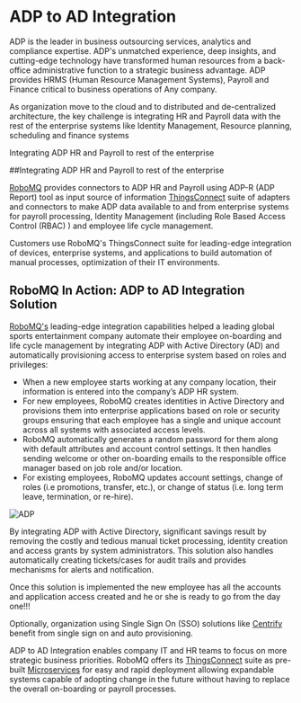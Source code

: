 # ADP to AD Integration  

ADP is the leader in business outsourcing services, analytics and compliance expertise. ADP's unmatched experience, deep insights, and cutting-edge technology have transformed human resources from a back-office administrative function to a strategic business advantage. ADP provides HRMS (Human Resource Management Systems), Payroll and Finance critical to business operations of Any company.
  
As organization move to the cloud and to distributed and de-centralized architecture, the key challenge is integrating HR and Payroll data with the rest of the enterprise systems like Identity Management, Resource planning, scheduling and finance systems 
 
Integrating ADP HR and Payroll to rest of the enterprise

##Integrating ADP HR and Payroll to rest of the enterprise

<a href="https://www.robomq.io/">RoboMQ</a> provides connectors to ADP HR and Payroll using ADP-R (ADP Report) tool as input source of information <a href="https://www.robomq.io/index.html#thingsconnect">ThingsConnect</a> suite of adapters and connectors to make ADP data available to and from enterprise systems for payroll processing, Identity Management (including Role Based Access Control (RBAC) ) and employee life cycle management.

Customers use RoboMQ's ThingsConnect suite for leading-edge integration of devices, enterprise systems, and applications to build automation of manual processes, optimization of their IT environments.

## RoboMQ In Action: ADP to AD Integration Solution

<a href="https://www.robomq.io/">RoboMQ's</a> leading-edge integration capabilities helped a leading global sports entertainment company automate their employee on-boarding and life cycle management by integrating ADP with Active Directory (AD) and automatically provisioning access to enterprise system based on roles and privileges:

* When a new employee starts working at any company location, their information is entered into the company’s ADP HR system.
* For new employees, RoboMQ creates identities in Active Directory and provisions them into enterprise applications based on role or security groups ensuring that each employee has a single and unique account across all systems with associated access levels.
* RoboMQ automatically generates a random password for them along with default attributes and account control settings. It then handles sending welcome or other on-boarding emails to the responsible office manager based on job role and/or location.
* For existing employees, RoboMQ updates account settings, change of roles (i.e promotions, transfer, etc.), or change of status (i.e. long term leave, termination, or re-hire).

![ADP](images/ADP.png)

By integrating ADP with Active Directory, significant savings result by removing the costly and tedious manual ticket processing, identity creation and access grants by system administrators. This solution also handles automatically creating tickets/cases for audit trails and provides mechanisms for alerts and notification.

Once this solution is implemented the new employee has all the accounts and application access created and he or she is ready to go from the day one!!!

Optionally, organization using Single Sign On (SSO) solutions like <a href="https://www.centrify.com/">Centrify</a> benefit from single sign on and auto provisioning.

ADP to AD Integration enables company IT and HR teams to focus on more strategic business priorities. RoboMQ offers its <a href="https://www.robomq.io/index.html#thingsconnect">ThingsConnect</a> suite as pre-built <a href="https://www.robomq.io/index.html#microservices">Microservices</a> for easy and rapid deployment allowing expandable systems capable of adopting change in the future without having to replace the overall on-boarding or payroll processes.
